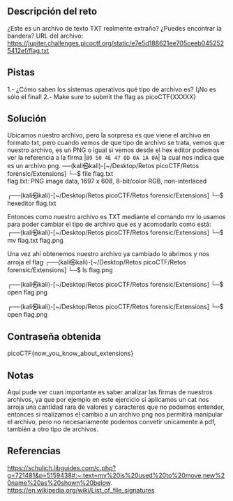 ## Descripción del reto
¿Este es un archivo de texto TXT realmente extraño? ¿Puedes encontrar la bandera?
URL del archivo: https://jupiter.challenges.picoctf.org/static/e7e5d188621ee705ceeb0452525412ef/flag.txt
## Pistas
1.- ¿Cómo saben los sistemas operativos qué tipo de archivo es? (¡No es sólo el final!
2.- Make sure to submit the flag as picoCTF{XXXXX}
## Solución
Ubicamos nuestro archivo, pero la sorpresa es que viene el archivo en formato txt, pero cuando vemos de que tipo de archivo se trata, vemos que nuestro archivo, es un PNG o igual si vemos desde el hex editor podemos ver la referencia a la firma |`89 50 4E 47 0D 0A 1A 0A`| la cual nos indica que es un archivo png. 
──(kali㉿kali)-[~/Desktop/Retos picoCTF/Retos forensic/Extensions]
└─$ file flag.txt  
flag.txt: PNG image data, 1697 x 608, 8-bit/color RGB, non-interlaced

┌──(kali㉿kali)-[~/Desktop/Retos picoCTF/Retos forensic/Extensions]
└─$ hexeditor flag.txt  

Entonces como nuestro archivo es TXT mediante el comando mv lo usamos para poder cambiar el tipo de archivo que es y acomodarlo como está: 
┌──(kali㉿kali)-[~/Desktop/Retos picoCTF/Retos forensic/Extensions]
└─$ mv flag.txt flag.png

Una vez ahí obtenemos nuestro archivo ya cambiado lo abrimos y nos arroja el flag 
┌──(kali㉿kali)-[~/Desktop/Retos picoCTF/Retos forensic/Extensions]
└─$ ls
flag.png

┌──(kali㉿kali)-[~/Desktop/Retos picoCTF/Retos forensic/Extensions]
└─$ open flag.png  

┌──(kali㉿kali)-[~/Desktop/Retos picoCTF/Retos forensic/Extensions]
└─$ open flag.png
 


## Contraseña obtenida 
picoCTF{now_you_know_about_extensions}
## Notas 
Aquí pude ver cuan importante es saber analizar las firmas de nuestros archivos, ya que por ejemplo en este ejercicio si aplicamos un cat nos arroja una cantidad rara de valores y caracteres que no podemos entender, entonces si realizamos el cambio a un archivo png nos permitirá manipular el archivo, pero no necesariamente podemos convetir unicamente a pdf, también a otro tipo de archivos.
## Referencias 
https://schulich.libguides.com/c.php?g=721481&p=5159438#:~:text=mv%20is%20used%20to%20move,new%20name%20as%20shown%20below.
https://en.wikipedia.org/wiki/List_of_file_signatures


